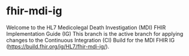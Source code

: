 # fhir-mdi-ig
Welcome to the HL7 Medicolegal Death Investigation (MDI) FHIR Implementation Guide (IG)
This branch is the active branch for applying changes to the Continuous Integration (CI) Build for the MDI FHIR IG (https://build.fhir.org/ig/HL7/fhir-mdi-ig/).

